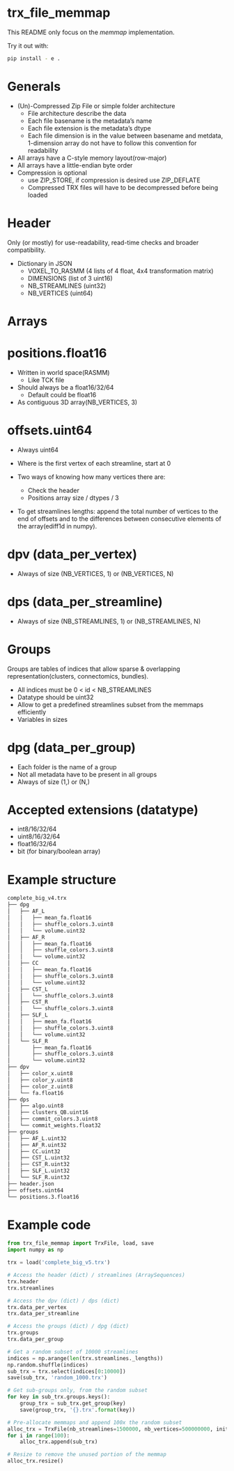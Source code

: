 # trx_file_memmap
This README only focus on the _memmap_ implementation.

Try it out with:
```bash
pip install - e .
```

# Generals
- (Un)-Compressed Zip File or simple folder architecture
    - File architecture describe the data
    - Each file basename is the metadata’s name
    - Each file extension is the metadata’s dtype
    - Each file dimension is in the value between basename and metdata,  1-dimension array do not have to follow this convention for readability
- All arrays have a C-style memory layout(row-major)
- All arrays have a little-endian byte order
- Compression is optional
    - use ZIP_STORE, if compression is desired use ZIP_DEFLATE
    - Compressed TRX files will have to be decompressed before being loaded

# Header
Only (or mostly) for use-readability, read-time checks and broader compatibility.

- Dictionary in JSON
    - VOXEL_TO_RASMM (4 lists of 4 float, 4x4 transformation matrix)
    - DIMENSIONS (list of 3 uint16)
    - NB_STREAMLINES (uint32)
    - NB_VERTICES (uint64)

# Arrays
# positions.float16
- Written in world space(RASMM)
    - Like TCK file
- Should always be a float16/32/64
    - Default could be float16
- As contiguous 3D array(NB_VERTICES, 3)

# offsets.uint64
- Always uint64
- Where is the first vertex of each streamline, start at 0
- Two ways of knowing how many vertices there are:
    - Check the header
    - Positions array size / dtypes / 3

- To get streamlines lengths: append the total number of vertices to the end of offsets and to the differences between consecutive elements of the array(ediff1d in numpy).

# dpv (data_per_vertex)
- Always of size (NB_VERTICES, 1) or (NB_VERTICES, N)

# dps (data_per_streamline)
- Always of size (NB_STREAMLINES, 1) or (NB_STREAMLINES, N)

# Groups
Groups are tables of indices that allow sparse & overlapping representation(clusters, connectomics, bundles).
- All indices must be 0 < id < NB_STREAMLINES
- Datatype should be uint32
- Allow to get a predefined streamlines subset from the memmaps efficiently
- Variables in sizes

# dpg (data_per_group)
- Each folder is the name of a group
- Not all metadata have to be present in all groups
- Always of size (1,) or (N,)

# Accepted extensions (datatype)
- int8/16/32/64
- uint8/16/32/64
- float16/32/64
- bit (for binary/boolean array)

# Example structure
```bash
complete_big_v4.trx
├── dpg
│   ├── AF_L
│   │   ├── mean_fa.float16
│   │   ├── shuffle_colors.3.uint8
│   │   └── volume.uint32
│   ├── AF_R
│   │   ├── mean_fa.float16
│   │   ├── shuffle_colors.3.uint8
│   │   └── volume.uint32
│   ├── CC
│   │   ├── mean_fa.float16
│   │   ├── shuffle_colors.3.uint8
│   │   └── volume.uint32
│   ├── CST_L
│   │   └── shuffle_colors.3.uint8
│   ├── CST_R
│   │   └── shuffle_colors.3.uint8
│   ├── SLF_L
│   │   ├── mean_fa.float16
│   │   ├── shuffle_colors.3.uint8
│   │   └── volume.uint32
│   └── SLF_R
│       ├── mean_fa.float16
│       ├── shuffle_colors.3.uint8
│       └── volume.uint32
├── dpv
│   ├── color_x.uint8
│   ├── color_y.uint8
│   ├── color_z.uint8
│   └── fa.float16
├── dps
│   ├── algo.uint8
│   ├── clusters_QB.uint16
│   ├── commit_colors.3.uint8
│   └── commit_weights.float32
├── groups
│   ├── AF_L.uint32
│   ├── AF_R.uint32
│   ├── CC.uint32
│   ├── CST_L.uint32
│   ├── CST_R.uint32
│   ├── SLF_L.uint32
│   └── SLF_R.uint32
├── header.json
├── offsets.uint64
└── positions.3.float16
```

# Example code
```python
from trx_file_memmap import TrxFile, load, save
import numpy as np

trx = load('complete_big_v5.trx')

# Access the header (dict) / streamlines (ArraySequences)
trx.header
trx.streamlines

# Access the dpv (dict) / dps (dict)
trx.data_per_vertex
trx.data_per_streamline

# Access the groups (dict) / dpg (dict)
trx.groups
trx.data_per_group

# Get a random subset of 10000 streamlines
indices = np.arange(len(trx.streamlines._lengths))
np.random.shuffle(indices)
sub_trx = trx.select(indices[0:10000])
save(sub_trx, 'random_1000.trx')

# Get sub-groups only, from the random subset
for key in sub_trx.groups.keys():
    group_trx = sub_trx.get_group(key)
    save(group_trx, '{}.trx'.format(key)) 

# Pre-allocate memmaps and append 100x the random subset
alloc_trx = TrxFile(nb_streamlines=1500000, nb_vertices=500000000, init_as=trx)
for i in range(100):
    alloc_trx.append(sub_trx)

# Resize to remove the unused portion of the memmap
alloc_trx.resize()
```
